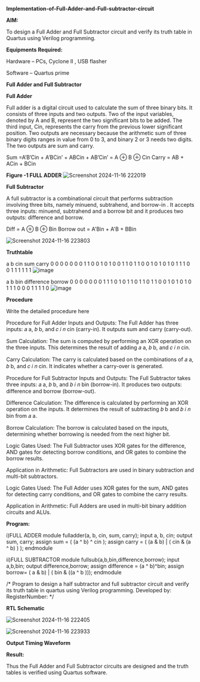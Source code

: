 **Implementation-of-Full-Adder-and-Full-subtractor-circuit**

**AIM:**

To design a Full Adder and Full Subtractor circuit and verify its truth table in Quartus using Verilog programming.

**Equipments Required:**

Hardware – PCs, Cyclone II , USB flasher

Software – Quartus prime

**Full Adder and Full Subtractor**

**Full Adder**

Full adder is a digital circuit used to calculate the sum of three binary bits. It consists of three inputs and two outputs. Two of the input variables, denoted by A and B, represent the two significant bits to be added. The third input, Cin, represents the carry from the previous lower significant position. Two outputs are necessary because the arithmetic sum of three binary digits ranges in value from 0 to 3, and binary 2 or 3 needs two digits. The two outputs are sum and carry.

Sum =A’B’Cin + A’BCin’ + ABCin + AB’Cin’ = A ⊕ B ⊕ Cin 
Carry = AB + ACin + BCin

**Figure -1 FULL ADDER**
![Screenshot 2024-11-16 222019](https://github.com/user-attachments/assets/cb3b55ca-1fa8-4001-bea9-00c1542ab5a2)


**Full Subtractor**

A full subtractor is a combinational circuit that performs subtraction involving three bits, namely minuend, subtrahend, and borrow-in . It accepts three inputs: minuend, subtrahend and a borrow bit and it produces two outputs: difference and borrow.

Diff = A ⊕ B ⊕ Bin 
Borrow out = A'Bin + A'B + BBin

![Screenshot 2024-11-16 223803](https://github.com/user-attachments/assets/d78ad766-cb49-4af0-9134-670028dc96e5)

**Truthtable**

a	b	cin	sum	carry
0	0	0	0	0
0	0	1	1	0
0	1	0	1	0
0	1	1	0	1
1	0	0	1	0
1	0	1	0	1
1	1	0	0	1
1	1	1	1	1
![image](https://github.com/user-attachments/assets/22267702-fbf5-45db-8967-a4b7017b860d)

a	b	bin	difference	borrow
0	0	0	0	0
0	0	1	1	1
0	1	0	1	1
0	1	1	0	1
1	0	0	1	0
1	0	1	0	1
1	1	0	0	0
1	1	1	1	0
![image](https://github.com/user-attachments/assets/97281233-d92d-4431-961b-6b9e6e6cc904)



**Procedure**

Write the detailed procedure here

Procedure for Full Adder 
Inputs and Outputs:
The Full Adder has three inputs: 
𝑎
a, 
𝑏
b, and 
𝑐
𝑖
𝑛
cin (carry-in). It outputs sum and carry (carry-out).

Sum Calculation:
The sum is computed by performing an XOR operation on the three inputs. This determines the result of adding 
𝑎
a, 
𝑏
b, and 
𝑐
𝑖
𝑛
cin.

Carry Calculation:
The carry is calculated based on the combinations of 
𝑎
a, 
𝑏
b, and 
𝑐
𝑖
𝑛
cin. It indicates whether a carry-over is generated.



Procedure for Full Subtractor
Inputs and Outputs:
The Full Subtractor takes three inputs: 
𝑎
a, 
𝑏
b, and 
𝑏
𝑖
𝑛
bin (borrow-in). It produces two outputs: difference and borrow (borrow-out).

Difference Calculation:
The difference is calculated by performing an XOR operation on the inputs. It determines the result of subtracting 
𝑏
b and 
𝑏
𝑖
𝑛
bin from 
𝑎
a.

Borrow Calculation:
The borrow is calculated based on the inputs, determining whether borrowing is needed from the next higher bit.

Logic Gates Used:
The Full Subtractor uses XOR gates for the difference, AND gates for detecting borrow conditions, and OR gates to combine the borrow results.

Application in Arithmetic:
Full Subtractors are used in binary subtraction and multi-bit subtractors.

Logic Gates Used:
The Full Adder uses XOR gates for the sum, AND gates for detecting carry conditions, and OR gates to combine the carry results.

Application in Arithmetic:
Full Adders are used in multi-bit binary addition circuits and ALUs.



**Program:**

i)FULL ADDER
module fulladder(a, b, cin, sum, carry);
input a, b, cin;
output sum, carry;
assign sum = ( (a ^ b) ^ cin );
assign carry = ( (a & b) | ( cin & (a ^ b) ) );
endmodule

ii)FULL SUBTRACTOR
module fullsub(a,b,bin,difference,borrow);
input a,b,bin;
output difference,borrow;
assign difference = (a ^ b)^bin;
assign borrow= ( a & b) | ( bin & ((a ^ b )));
endmodule

/* Program to design a half subtractor and full subtractor circuit and verify its truth table in quartus using Verilog programming. Developed by: RegisterNumber:
*/

**RTL Schematic**


![Screenshot 2024-11-16 222405](https://github.com/user-attachments/assets/d7c23745-6a45-4f6d-8f9f-881486e100b8)

![Screenshot 2024-11-16 223933](https://github.com/user-attachments/assets/d1f76a05-1625-4cbc-ac66-4ae16fd885c3)

**Output Timing Waveform**

**Result:**

Thus the Full Adder and Full Subtractor circuits are designed and the truth tables is verified using Quartus software.



